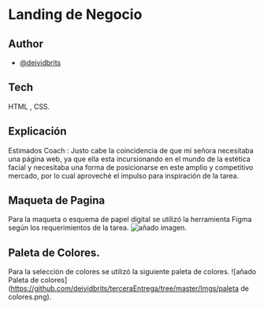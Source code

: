 
# Landing de Negocio



## Author

- [@deividbrits](https://www.github.com/deividbrits)


## Tech 

HTML , CSS. 


## Explicación
Estimados Coach : 
Justo cabe la coincidencia de que mi señora necesitaba una página web, ya que ella esta incursionando en el mundo de la estética facial y necesitaba una forma de posicionarse en este amplio y competitivo mercado, por lo cual aproveché el impulso para inspiración de la tarea. 
## Maqueta de Pagina 
Para la maqueta o esquema de papel digital se utilizó la herramienta Figma según los requerimientos de la tarea. 
![añado imagen](https://github.com/deividbrits/terceraEntrega/blob/master/Imgs/Landing%20Negocio%20_3ra%20entrega.png). 

## Paleta de Colores. 
Para la selección de colores se utilizó la siguiente paleta de colores. 
![añado Paleta de colores](https://github.com/deividbrits/terceraEntrega/tree/master/Imgs/paleta de colores.png).

